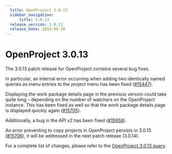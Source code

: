 ```yaml
---
  title: OpenProject 3.0.13
  sidebar_navigation:
      title: 3.0.13
  release_version: 3.0.13
  release_date: 2014-09-30
---
```


# OpenProject 3.0.13

The 3.0.13 patch release for OpenProject contains several bug fixes.

In particular, an internal error occurring when adding two identically
named queries as menu entries to the project menu has been fixed
([#15447](https://community.openproject.org/work_packages/15447 "Duplicate shared queries lead to internal server errors upon menu rendering (closed)")).

Displaying the work package details page in the previous version could
take quite long – depending on the number of watchers on the OpenProject
instance. This has been fixed as well so that the work package details
page is displayed quickly again
([#15705](https://community.openproject.org/work_packages/15705 "Details view slow (closed)")).

Additionally, a bug in the API v2 has been fixed
([#15958](https://community.openproject.org/work_packages/15958 "API v2: parent id not returned when using ids-filter (regression) (closed)")).

An error preventing to copy projects in OpenProject persists in 3.0.13
([#15706](https://community.openproject.org/work_packages/15706 "[Copy project] Projects cannot be copied (formerly: Subprojects are not copied correctly and the ... (closed)")),
it will be addressed in the next patch release (3.0.14).

For a complete list of changes, please refer to the 
[OpenProject 3.0.13 query](https://community.openproject.org/versions/466).


